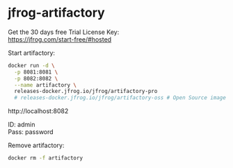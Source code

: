 # jfrog-artifactory

Get the 30 days free Trial License Key: \
https://jfrog.com/start-free/#hosted

Start artifactory:
```bash
docker run -d \
  -p 8081:8081 \
  -p 8082:8082 \
  --name artifactory \
  releases-docker.jfrog.io/jfrog/artifactory-pro
  # releases-docker.jfrog.io/jfrog/artifactory-oss # Open Source image (limited features)
```

http://localhost:8082

ID: admin \
Pass: password

Remove artifactory:
```bash
docker rm -f artifactory
```
